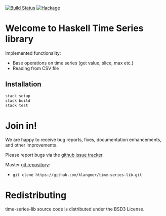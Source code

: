 [![Build Status](https://travis-ci.org/klangner/time-series-lib.svg?branch=master)](https://travis-ci.org/klangner/time-series-lib)
[![Hackage](https://img.shields.io/hackage/v/timeseries.svg)](https://hackage.haskell.org/package/timeseries)

# Welcome to Haskell Time Series library

Implemented functionality:
  * Base operations on time series (get value, slice, max etc.)
  * Reading from CSV file



## Installation

```sh
stack setup
stack build
stack test
```


# Join in!

We are happy to receive bug reports, fixes, documentation enhancements,
and other improvements.

Please report bugs via the
[github issue tracker](http://github.com/klangner/time-series-lib/issues).

Master [git repository](http://github.com/klangner/time-series-lib):

* `git clone https://github.com/klangner/time-series-lib.git`


# Redistributing

time-series-lib source code is distributed under the BSD3 License.
